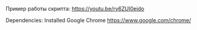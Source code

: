 Пример работы скрипта: https://youtu.be/ry6ZUI0ejdo

Dependencies: Installed Google Chrome https://www.google.com/chrome/
